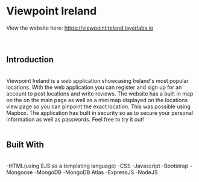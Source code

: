 # Viewpoint Ireland

View the website here:
https://viewpointireland.layerlabs.io
</br>
</br>
</br>
## Introduction
</br>
Viewpoint Ireland is a web application showcasing Ireland's most popular locations. With the web application you
can register and sign up for an account to post locations and write reviews. The website has a built in map on the on the main page as well as a mini map
displayed on the locations view page so you can pinpoint the exact location. This was possible using Mapbox. The application has built in security so as to secure your personal information as well as passwords. Feel free to try it out!
</br>
</br>

## Built With
</br>
-HTML(using EJS as a templating language)
-CSS
-Javascript
-Bootstrap
-Mongoose
-MongoDB
-MongoDB Atlas
-ExpressJS
-NodeJS

